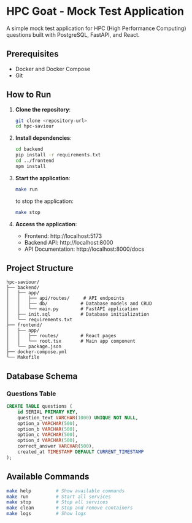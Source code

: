 # HPC Goat - Mock Test Application

A simple mock test application for HPC (High Performance Computing) questions built with PostgreSQL, FastAPI, and React.

## Prerequisites

- Docker and Docker Compose
- Git

## How to Run

1. **Clone the repository**:
   ```bash
   git clone <repository-url>
   cd hpc-saviour
   ```

2. **Install dependencies**:
   ```bash
   cd backend
   pip install -r requirements.txt
   cd ../frontend
   npm install
   ```

3. **Start the application**:
   ```bash
   make run
   ```
   to stop the application:
   ```bash
   make stop
   ```

4. **Access the application**:
   - Frontend: http://localhost:5173
   - Backend API: http://localhost:8000
   - API Documentation: http://localhost:8000/docs

## Project Structure

```
hpc-saviour/
├── backend/
│   ├── app/
│   │   ├── api/routes/     # API endpoints
│   │   ├── db/            # Database models and CRUD
│   │   └── main.py        # FastAPI application
│   ├── init.sql           # Database initialization
│   └── requirements.txt
├── frontend/
│   ├── app/
│   │   ├── routes/        # React pages
│   │   └── root.tsx       # Main app component
│   └── package.json
├── docker-compose.yml
└── Makefile
```

## Database Schema

### Questions Table

```sql
CREATE TABLE questions (
    id SERIAL PRIMARY KEY,
    question_text VARCHAR(1000) UNIQUE NOT NULL,
    option_a VARCHAR(500),
    option_b VARCHAR(500),
    option_c VARCHAR(500),
    option_d VARCHAR(500),
    correct_answer VARCHAR(500),
    created_at TIMESTAMP DEFAULT CURRENT_TIMESTAMP
);
```

## Available Commands

```bash
make help         # Show available commands
make run          # Start all services
make stop         # Stop all services
make clean        # Stop and remove containers
make logs         # Show logs
```
